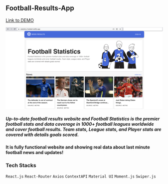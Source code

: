 ## Football-Results-App

[Link to DEMO](https://statistics-football.netlify.app/)

![Screenshot](Football-Statistics.png)

##### Up-to-date football results website and Football Statistics is the premier football stats and data coverage in 1000+ football leagues worldwide and cover football results. Team stats, League stats, and Player stats are covered with details goals scored.
#### It is fully functional website and showing real data about last minute football news and updates!

### Tech Stacks
`React.js` `React-Router` `Axios` `ContextAPI` `Material UI` `Moment.js` `Swiper.js`
